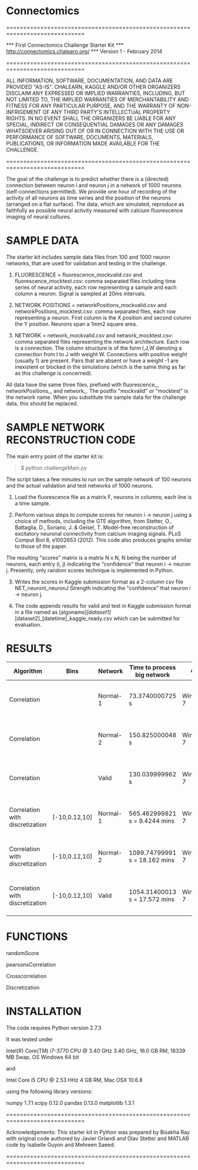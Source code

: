 Connectomics
============
=============================================================================

*** First Connectomics Challenge Starter Kit
*** http://connectomics.chalearn.org/
*** Version 1 - February 2014

=============================================================================

ALL INFORMATION, SOFTWARE, DOCUMENTATION, AND DATA ARE PROVIDED "AS-IS". CHALEARN, KAGGLE AND/OR OTHER ORGANIZERS DISCLAIM ANY EXPRESSED OR IMPLIED WARRANTIES, INCLUDING, BUT NOT LIMITED TO, THE IMPLIED WARRANTIES OF MERCHANTABILITY AND FITNESS FOR ANY PARTICULAR PURPOSE, AND THE WARRANTY OF NON-INFRIGEMENT OF ANY THIRD PARTY'S INTELLECTUAL PROPERTY RIGHTS. IN NO EVENT SHALL THE ORGANIZERS BE LIABLE FOR ANY SPECIAL, INDIRECT OR CONSEQUENTIAL DAMAGES OR ANY DAMAGES WHATSOEVER ARISING OUT OF OR IN CONNECTION WITH THE USE OR PERFORMANCE OF SOFTWARE, DOCUMENTS, MATERIALS, PUBLICATIONS, OR INFORMATION MADE AVAILABLE FOR THE CHALLENGE. 

=============================================================================

The goal of the challenge is to predict whether there is a (directed) connection between neuron i and neuron j in a network of 1000 neurons (self-connections permitted). We provide one hour of recording of the activity of all neurons as time series and the position of the neurons (arranged on a flat surface). The data, which are simulated, reproduce as faithfully as possible neural activity measured with calcium fluorescence imaging of neural cultures.

SAMPLE DATA
===========
The starter kit includes sample data files from 100 and 1000 neuron networks, that are used for validation and testing in the challenge.

1) FLUORESCENCE = fluorescence_mockvalid.csv and fluorescence_mocktest.csv: comma separated files including time series of neural activity, each row representing a sample and each column a neuron. Signal is sampled at 20ms intervals.

2) NETWORK POSITIONS = networkPositions_mockvalid.csv and networkPositions_mocktest.csv: comma separated files, each row representing a neuron. First column is the X position and second column the Y position. Neurons span a 1mm2 square area.

3) NETWORK = network_mockvalid.csv and network_mocktest.csv: comma separated files representing the network architecture. Each row is a connection. The column structure is of the form I,J,W denoting a connection from I to J with weight W. Connections with positive weight (usually 1) are present. Pairs that are absent or have a weight -1 are inexistent or blocked in the simulations (which is the same thing as far as this challenge is concerned).

All data have the same three files, prefixed with fluorescence_, networkPositions_, and network_. The postfix "mockvalid"  or "mocktest" is the network name. When you substitute the sample data for the challenge data, this should be replaced.

SAMPLE NETWORK RECONSTRUCTION CODE
==================================
The main entry point of the starter kit is:
> $ python challengeMain.py

The script takes a few minutes to run on the sample network of 100 neurons and the actual validation and test networks of 1000 neurons. 

1) Load the fluorescence file as a matrix F, neurons in columns; each line is a time sample.

2) Perform various steps to compute scores for neuron i -> neuron j using a choice of methods, including the GTE algorithm, from Stetter, O., Battaglia, D., Soriano, J. & Geisel, T. Model-free reconstruction of excitatory neuronal connectivity from calcium imaging signals. PLoS Comput Biol 8, e1002653 (2012). This code also produces graphs similar to those of the paper.

The resulting "scores" matrix is a matrix N x N, N being the number of neurons, each entry (i, j) indicating the "confidence" that neuron i -> neuron j. Presently, only random scores technique is implemented in Python.

3) Writes the scores in Kaggle submission format as a 2-column csv file
NET_neuronI_neuronJ Strength indicating the "confidence" that neuron i -> neuron j.

4) The code appends results for valid and test in Kaggle submission format in a file named as [algoname]_[dataset1]_[dataset2]_[datetime]_kaggle_ready.csv which can be submitted for evaluation.


RESULTS
================================

| Algorithm                       | Bins          | Network  | Time to process big network    | OS        | Python version                     | AUC     |
|---------------------------------|---------------|----------|--------------------------------|-----------|------------------------------------|---------|
| Correlation                     |               | Normal-1 | 73.3740000725 s                | Windows 7 | 2.7.3  [MSC v.1500 64 bit (AMD64)] | 0.68186 |
| Correlation                     |               | Normal-2 | 150.825000048 s                | Windows 7 | 2.7.3  [MSC v.1500 64 bit (AMD64)] | 0.69956 |
| Correlation                     |               | Valid    | 130.039999962 s                | Windows 7 | 2.7.3  [MSC v.1500 64 bit (AMD64)] | 0.6639  |
| Correlation with discretization | [-10,0.12,10] | Normal-1 | 565.462999821 s =  9.4244 mins | Windows 7 | 2.7.3  [MSC v.1500 64 bit (AMD64)] | 0.6752  |
| Correlation with discretization | [-10,0.12,10] | Normal-2 | 1089.74799991 s = 18.162  mins | Windows 7 | 2.7.3  [MSC v.1500 64 bit (AMD64)] | 0.75773 |
| Correlation with discretization | [-10,0.12,10] | Valid    | 1054.31400013 s = 17.572 mins  | Windows 7 | 2.7.3  [MSC v.1500 64 bit (AMD64)] | 0.87322 |


FUNCTIONS
=================================
randomScore

pearsonsCorrelation 

Crosscorrelation

Discretization

INSTALLATION
============
The code requires Python version 2.7.3

It was tested under

Intel(R) Core(TM) i7-3770 CPU @ 3.40 GHz 3.40 GHz, 16.0 GB RM, 16339 MB Swap, OS Windows 64 bit

and

Intel Core i5 CPU @ 2.53 HHz 4 GB RM, Mac OSX 10.6.8

using the following library versions:

numpy 1.7.1 
scipy 0.12.0 
pandas 0.13.0 
matplotlib 1.3.1 




=============================================================================

Acknowledgements:
This starter kit in Python was prepared by Bisakha Ray with original code authored by Javier Orlandi and Olav Stetter and MATLAB code by Isabelle Guyon and Mehreen Saeed. 

=============================================================================
